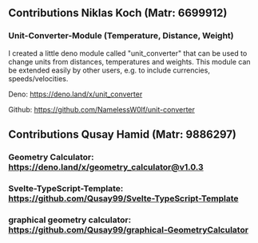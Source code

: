 ## Contributions Niklas Koch (Matr: 6699912)

### Unit-Converter-Module (Temperature, Distance, Weight)

I created a little deno module called "unit_converter" that can be used to change units from distances, temperatures and weights.
This module can be extended easily by other users, e.g. to include currencies, speeds/velocities.

Deno: https://deno.land/x/unit_converter

Github: https://github.com/NamelessW0lf/unit-converter


## Contributions Qusay Hamid (Matr: 9886297)
### Geometry Calculator: https://deno.land/x/geometry_calculator@v1.0.3
### Svelte-TypeScript-Template: https://github.com/Qusay99/Svelte-TypeScript-Template
### graphical geometry calculator: https://github.com/Qusay99/graphical-GeometryCalculator

